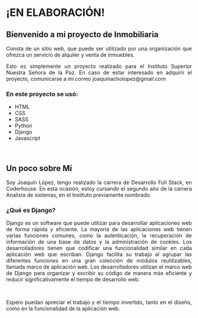 <h1>¡EN ELABORACIÓN!</h1>

<h2>Bienvenido a mi proyecto de Inmobiliaria</h2>
<p style="text-align: justify;">Consta de un sitio web, que puede ser utilizado por una organización que ofrezca un servicio de alquiler y venta de inmuebles.</p>
<p style="text-align: justify;">Esto es simplemente un proyecto realizado para el Instituto Superior Nuestra Señora de la Paz. En caso de estar interesado en adquirir el proyecto, comunicarse a mi correo <a>joaquinacholopez@gmail.com</a></p>

<div>
    <h3>En este proyecto se usó:</h3>
    <ul>
        <li>HTML</li>
        <li>CSS</li>
        <li>SASS</li>
        <li>Python</li>
        <li>Django</li>
        <li>Javascript</li>
    </ul>
</div>
<br>
<h2> Un poco sobre Mí </h2>
<p style="text-align: justify;">Soy Joaquín López, tengo realizado la carrera de Desarrollo Full Stack, en Coderhouse. En esta ocasión, estoy cursando el segundo año de la carrera Analista de sistemas, en el Instituto previamente nombrado.</p>
<h3>¿Qué es Django?</h3>
<p style="text-align: justify;">Django es un software que puede utilizar para desarrollar aplicaciones web de forma rápida y eficiente. La mayoría de las aplicaciones web tienen varias funciones comunes, como la autenticación, la recuperación de información de una base de datos y la administración de cookies. Los desarrolladores tienen que codificar una funcionalidad similar en cada aplicación web que escriban. Django facilita su trabajo al agrupar las diferentes funciones en una gran colección de módulos reutilizables, llamada marco de aplicación web. Los desarrolladores utilizan el marco web de Django para organizar y escribir su código de manera más eficiente y reducir significativamente el tiempo de desarrollo web.</p>
<br>
<p style="text-align: justify;">Espero puedan apreciar el trabajo y el tiempo invertido, tanto en el diseño, como en la funcionalidad de la aplicación web.</p>
